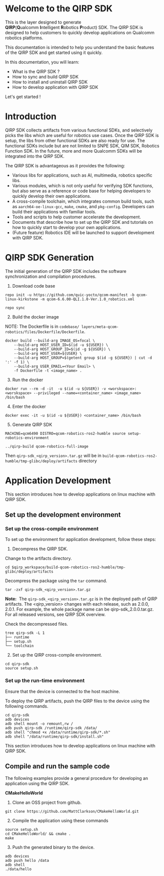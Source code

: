 # Welcome to the QIRP SDK

This is the layer designed to generate **QIRP**(**Q**ualcomm **I**ntelligent **R**obotics **P**roduct) SDK. The QIRP SDK is designed to help customers to quickly develop applications on Qualcomm robotics platforms. 

This documentation is intended to help you understand the basic features of the QIRP SDK and get started using it quickly.

In this documentation, you will learn:

- What is the QIRP SDK ?
- How to sync and build QIRP SDK
- How to install and uninstall QIRP SDK
- How to develop application with QIRP SDK

Let's get started !

# Introduction

QIRP SDK collects artifacts from various functional SDKs, and selectively picks the libs which are useful for robotics use cases. Once the QIRP SDK is setup, the libs from other functional SDKs are also ready for use. The functional SDKs include but are not limited to SNPE SDK, QIM SDK, Robotics Function SDK. In the future, more and more Qualcomm SDKs will be integrated into the QIRP SDK. 

The QIRP SDK is advantageous as it provides the following:

- Various libs for applications, such as AI, multimedia, robotics specific libs.
- Various modules, which is not only useful for verifying SDK functions, but also serve as a reference or code base for helping developers to quickly develop their own applications.
- A cross-compile toolchain, which integrates common build tools, such as `aarch64-oe-linux-gcc`, `make`, `cmake`, and `pkg-config`. Developers can build their applications with familiar tools.
- Tools and scripts to help customer accelerate the development.
- Documents that describe how to set up the QIRP SDK and tutorials on how to quickly start to develop your own applications.
- (Future feature) Robotics IDE will be launched to support development with QIRP SDK.
# QIRP SDK Generation

The initial generation of the QIRP SDK includes the software synchronization and compilation procedures.

1. Download code base
```shell
repo init -u https://github.com/quic-yocto/qcom-manifest -b qcom-linux-kirkstone -m qcom-6.6.00-QLI.1.0-Ver.1.0_robotics.xml

repo sync
```

2. Build the docker image

NOTE: The Dockerfile is in `codebase/ layers/meta-qcom-robotics/files/Dockerfile/Dockerfile`.

```shell
docker build --build-arg IMAGE_OS=focal \
    --build-arg HOST_USER_ID=$(id -u ${USER}) \
    --build-arg HOST_GROUP_ID=$(id -g ${USER}) \
    --build-arg HOST_USER=${USER} \
    --build-arg HOST_GROUP=$(getent group $(id -g ${USER}) | cut -d ':' -f 1) \
    --build-arg USER_EMAIL=<Your Email> \
    -f Dockerfile -t <image_name> .
```

3. Run the docker

```shell
docker run --rm -d -it  -u $(id -u ${USER}) -v <worskspace>:<worskspace> --privileged --name=<container_name> <image_name>  /bin/bash
```

4. Enter the docker

```shell
docker exec -it -u $(id -u ${USER}) <container_name> /bin/bash
```

5. Generate QIRP SDK
```shell
MACHINE=qcm6490 DISTRO=qcom-robotics-ros2-humble source setup-robotics-environment

../qirp-build qcom-robotics-full-image
```

Then `qirp-sdk_<qirp_version>.tar.gz` will be in `build-qcom-robotics-ros2-humble/tmp-glibc/deploy/artifacts` directory

# Application Development

This section introduces how to develop applications on linux machine with QIRP SDK.
## Set up the development environment

### Set up the cross-compile environment

To set up the environment for application development, follow these steps:

1. Decompress the QIRP SDK.

Change to the artifacts directory.

``` shell
cd $qirp_workspace/build-qcom-robotics-ros2-humble/tmp-glibc/deploy/artifacts
```

Decompress the package using the `tar` command.

``` shell
tar -zxf qirp-sdk_<qirp_version>.tar.gz
```

**Note:**  The `qirp-sdk_<qirp_version>.tar.gz` is in the deployed path of QIRP artifacts. The <qirp_version> changes with each release, such as 2.0.0, 2.0.1. For example, the whole package name can be qirp-sdk_2.0.0.tar.gz. For all released versions, see QIRP SDK overview.

Check the decompressed files.

``` shell
tree qirp-sdk -L 1
├── runtime
├── setup.sh
└── toolchain
```

2. Set up the QIRP cross-compile environment.

``` shell
cd qirp-sdk
source setup.sh
```

### Set up the run-time environment

Ensure that the device is connected to the host machine.

To deploy the QIRP artifacts, push the QIRP files to the device using the following commands.

``` shell
cd qirp-sdk
adb devices
adb shell mount -o remount,rw /
adb push qirp-sdk /runtime/qirp-sdk /data/
adb shell "chmod +x /data/runtime/qirp-sdk/*.sh"
adb shell "/data/runtime/qirp-sdk/install.sh"
```

This section introduces how to develop applications on linux machine with QIRP SDK.

## Compile and run the sample code

The following examples provide a general procedure for developing an application using the QIRP SDK.

**CMakeHelloWorld**

1. Clone an OSS project from github.

``` shell
git clone https://github.com/MattClarkson/CMakeHelloWorld.git
```

2. Compile the application using these commands

``` shell
source setup.sh
cd CMakeHelloWorld/ && cmake .
make
```

3. Push the generated binary to the device.

``` shell
adb devices
adb push hello /data
adb shell
./data/hello
```

